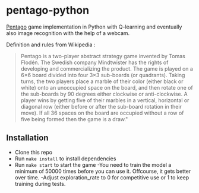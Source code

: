 # pentago-python

[Pentago](https://en.wikipedia.org/wiki/Pentago) game implementation in Python with Q-learning and eventually also image recognition with the help of a webcam.


Definition and rules from Wikipedia :

> Pentago is a two-player abstract strategy game invented by Tomas Flodén. The Swedish company Mindtwister has the rights of developing and commercializing the product. The game is played on a 6×6 board divided into four 3×3 sub-boards (or quadrants). Taking turns, the two players place a marble of their color (either black or white) onto an unoccupied space on the board, and then rotate one of the sub-boards by 90 degrees either clockwise or anti-clockwise. A player wins by getting five of their marbles in a vertical, horizontal or diagonal row (either before or after the sub-board rotation in their move). If all 36 spaces on the board are occupied without a row of five being formed then the game is a draw."




## Installation

- Clone this repo
- Run `make install` to install dependencies
- Run `make start` to start the game
-You need to train the model a minimum of 50000 times before you can use it. Offcourse, it gets better over time.
-Adjust exploration_rate to 0 for competitive use or 1 to keep training during tests.

